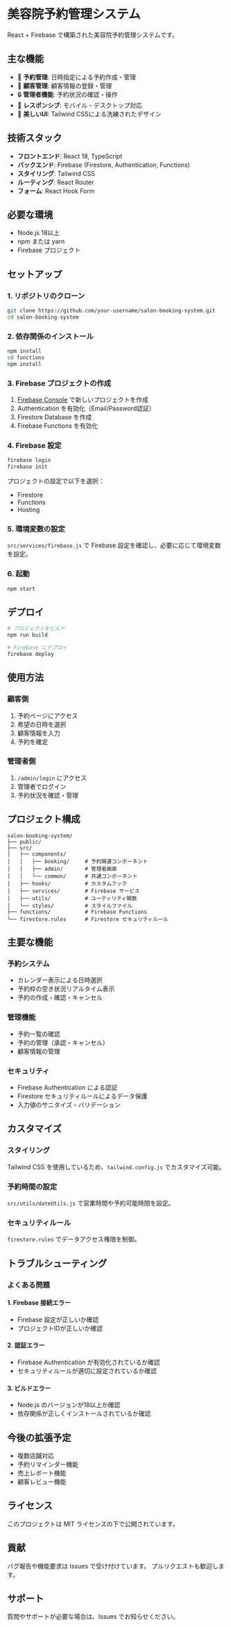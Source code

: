 # 美容院予約管理システム

React + Firebase で構築された美容院予約管理システムです。

## 主な機能

- 📅 **予約管理**: 日時指定による予約作成・管理
- 👤 **顧客管理**: 顧客情報の登録・管理
- 🔒 **管理者機能**: 予約状況の確認・操作
- 📱 **レスポンシブ**: モバイル・デスクトップ対応
- 🎨 **美しいUI**: Tailwind CSSによる洗練されたデザイン

## 技術スタック

- **フロントエンド**: React 18, TypeScript
- **バックエンド**: Firebase (Firestore, Authentication, Functions)
- **スタイリング**: Tailwind CSS
- **ルーティング**: React Router
- **フォーム**: React Hook Form

## 必要な環境

- Node.js 18以上
- npm または yarn
- Firebase プロジェクト

## セットアップ

### 1. リポジトリのクローン

```bash
git clone https://github.com/your-username/salon-booking-system.git
cd salon-booking-system
```

### 2. 依存関係のインストール

```bash
npm install
cd functions
npm install
```

### 3. Firebase プロジェクトの作成

1. [Firebase Console](https://console.firebase.google.com/) で新しいプロジェクトを作成
2. Authentication を有効化（Email/Password認証）
3. Firestore Database を作成
4. Firebase Functions を有効化

### 4. Firebase 設定

```bash
firebase login
firebase init
```

プロジェクトの設定で以下を選択：
- Firestore
- Functions
- Hosting

### 5. 環境変数の設定

`src/services/firebase.js` で Firebase 設定を確認し、必要に応じて環境変数を設定。

### 6. 起動

```bash
npm start
```

## デプロイ

```bash
# プロジェクトをビルド
npm run build

# Firebase にデプロイ
firebase deploy
```

## 使用方法

### 顧客側

1. 予約ページにアクセス
2. 希望の日時を選択
3. 顧客情報を入力
4. 予約を確定

### 管理者側

1. `/admin/login` にアクセス
2. 管理者でログイン
3. 予約状況を確認・管理

## プロジェクト構成

```
salon-booking-system/
├── public/
├── src/
│   ├── components/
│   │   ├── booking/     # 予約関連コンポーネント
│   │   ├── admin/       # 管理者画面
│   │   └── common/      # 共通コンポーネント
│   ├── hooks/           # カスタムフック
│   ├── services/        # Firebase サービス
│   ├── utils/           # ユーティリティ関数
│   └── styles/          # スタイルファイル
├── functions/           # Firebase Functions
└── firestore.rules      # Firestore セキュリティルール
```

## 主要な機能

### 予約システム
- カレンダー表示による日時選択
- 予約枠の空き状況リアルタイム表示
- 予約の作成・確認・キャンセル

### 管理機能
- 予約一覧の確認
- 予約の管理（承認・キャンセル）
- 顧客情報の管理

### セキュリティ
- Firebase Authentication による認証
- Firestore セキュリティルールによるデータ保護
- 入力値のサニタイズ・バリデーション

## カスタマイズ

### スタイリング
Tailwind CSS を使用しているため、`tailwind.config.js` でカスタマイズ可能。

### 予約時間の設定
`src/utils/dateUtils.js` で営業時間や予約可能時間を設定。

### セキュリティルール
`firestore.rules` でデータアクセス権限を制御。

## トラブルシューティング

### よくある問題

#### 1. Firebase 接続エラー
- Firebase 設定が正しいか確認
- プロジェクトIDが正しいか確認

#### 2. 認証エラー
- Firebase Authentication が有効化されているか確認
- セキュリティルールが適切に設定されているか確認

#### 3. ビルドエラー
- Node.js のバージョンが18以上か確認
- 依存関係が正しくインストールされているか確認

## 今後の拡張予定

- 複数店舗対応
- 予約リマインダー機能
- 売上レポート機能
- 顧客レビュー機能

## ライセンス

このプロジェクトは MIT ライセンスの下で公開されています。

## 貢献

バグ報告や機能要求は Issues で受け付けています。
プルリクエストも歓迎します。

## サポート

質問やサポートが必要な場合は、Issues でお知らせください。 